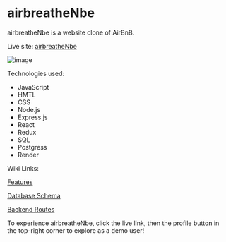# airbreatheNbe

airbreatheNbe is a website clone of AirBnB. 

Live site: [airbreatheNbe](https://airbreathe-n-be.herokuapp.com/)

![image](https://user-images.githubusercontent.com/106632610/203016310-a3ad7d1a-431f-4ef9-bf68-4078d5dc11c0.png)

Technologies used:
* JavaScript
* HMTL
* CSS
* Node.js
* Express.js
* React
* Redux
* SQL
* Postgress
* Render

Wiki Links:

[Features](https://github.com/Trevor-Walton-Moore/API-project/wiki/Features)

[Database Schema](https://github.com/Trevor-Walton-Moore/API-project/wiki/Database-Schema)

[Backend Routes](https://github.com/Trevor-Walton-Moore/API-project/wiki/Backend-Routes)



To experience airbreatheNbe, click the live link, then the profile button in the top-right corner to explore as a demo user!
